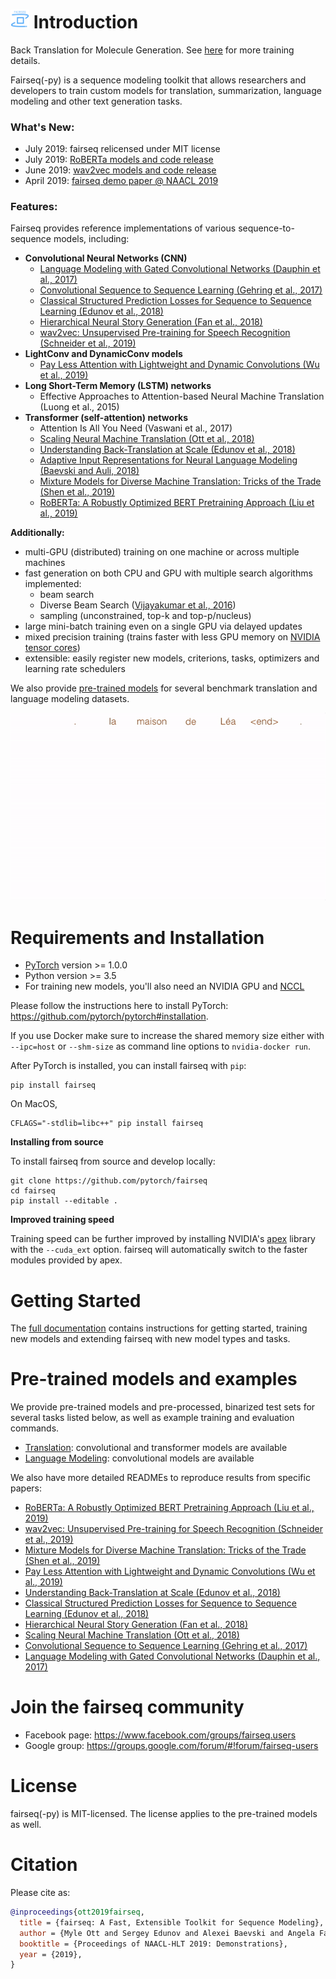 # <img src="fairseq_logo.png" width="30"> Introduction

Back Translation for Molecule Generation.
See [here](./README-BT4MolGen.md) for more training details.

Fairseq(-py) is a sequence modeling toolkit that allows researchers and
developers to train custom models for translation, summarization, language
modeling and other text generation tasks.

### What's New:

- July 2019: fairseq relicensed under MIT license
- July 2019: [RoBERTa models and code release](examples/roberta/README.md)
- June 2019: [wav2vec models and code release](examples/wav2vec/README.md)
- April 2019: [fairseq demo paper @ NAACL 2019](https://arxiv.org/abs/1904.01038)

### Features:

Fairseq provides reference implementations of various sequence-to-sequence models, including:
- **Convolutional Neural Networks (CNN)**
  - [Language Modeling with Gated Convolutional Networks (Dauphin et al., 2017)](examples/language_model/conv_lm/README.md)
  - [Convolutional Sequence to Sequence Learning (Gehring et al., 2017)](examples/conv_seq2seq/README.md)
  - [Classical Structured Prediction Losses for Sequence to Sequence Learning (Edunov et al., 2018)](https://github.com/pytorch/fairseq/tree/classic_seqlevel)
  - [Hierarchical Neural Story Generation (Fan et al., 2018)](examples/stories/README.md)
  - [wav2vec: Unsupervised Pre-training for Speech Recognition (Schneider et al., 2019)](examples/wav2vec/README.md)
- **LightConv and DynamicConv models**
  - [Pay Less Attention with Lightweight and Dynamic Convolutions (Wu et al., 2019)](examples/pay_less_attention_paper/README.md)
- **Long Short-Term Memory (LSTM) networks**
  - Effective Approaches to Attention-based Neural Machine Translation (Luong et al., 2015)
- **Transformer (self-attention) networks**
  - Attention Is All You Need (Vaswani et al., 2017)
  - [Scaling Neural Machine Translation (Ott et al., 2018)](examples/scaling_nmt/README.md)
  - [Understanding Back-Translation at Scale (Edunov et al., 2018)](examples/backtranslation/README.md)
  - [Adaptive Input Representations for Neural Language Modeling (Baevski and Auli, 2018)](examples/language_model/transformer_lm/README.md)
  - [Mixture Models for Diverse Machine Translation: Tricks of the Trade (Shen et al., 2019)](examples/translation_moe/README.md)
  - [RoBERTa: A Robustly Optimized BERT Pretraining Approach (Liu et al., 2019)](examples/roberta/README.md)

**Additionally:**
- multi-GPU (distributed) training on one machine or across multiple machines
- fast generation on both CPU and GPU with multiple search algorithms implemented:
  - beam search
  - Diverse Beam Search ([Vijayakumar et al., 2016](https://arxiv.org/abs/1610.02424))
  - sampling (unconstrained, top-k and top-p/nucleus)
- large mini-batch training even on a single GPU via delayed updates
- mixed precision training (trains faster with less GPU memory on [NVIDIA tensor cores](https://developer.nvidia.com/tensor-cores))
- extensible: easily register new models, criterions, tasks, optimizers and learning rate schedulers

We also provide [pre-trained models](#pre-trained-models-and-examples) for several benchmark
translation and language modeling datasets.

![Model](fairseq.gif)

# Requirements and Installation

* [PyTorch](http://pytorch.org/) version >= 1.0.0
* Python version >= 3.5
* For training new models, you'll also need an NVIDIA GPU and [NCCL](https://github.com/NVIDIA/nccl)

Please follow the instructions here to install PyTorch: https://github.com/pytorch/pytorch#installation.

If you use Docker make sure to increase the shared memory size either with
`--ipc=host` or `--shm-size` as command line options to `nvidia-docker run`.

After PyTorch is installed, you can install fairseq with `pip`:
```
pip install fairseq
```
On MacOS,
```
CFLAGS="-stdlib=libc++" pip install fairseq
```
**Installing from source**

To install fairseq from source and develop locally:
```
git clone https://github.com/pytorch/fairseq
cd fairseq
pip install --editable .
```

**Improved training speed**

Training speed can be further improved by installing NVIDIA's
[apex](https://github.com/NVIDIA/apex) library with the `--cuda_ext` option.
fairseq will automatically switch to the faster modules provided by apex.

# Getting Started

The [full documentation](https://fairseq.readthedocs.io/) contains instructions
for getting started, training new models and extending fairseq with new model
types and tasks.

# Pre-trained models and examples

We provide pre-trained models and pre-processed, binarized test sets for several tasks listed below,
as well as example training and evaluation commands.

- [Translation](examples/translation/README.md): convolutional and transformer models are available
- [Language Modeling](examples/language_model/README.md): convolutional models are available

We also have more detailed READMEs to reproduce results from specific papers:
- [RoBERTa: A Robustly Optimized BERT Pretraining Approach (Liu et al., 2019)](examples/roberta/README.md)
- [wav2vec: Unsupervised Pre-training for Speech Recognition (Schneider et al., 2019)](examples/wav2vec/README.md)
- [Mixture Models for Diverse Machine Translation: Tricks of the Trade (Shen et al., 2019)](examples/translation_moe/README.md)
- [Pay Less Attention with Lightweight and Dynamic Convolutions (Wu et al., 2019)](examples/pay_less_attention_paper/README.md)
- [Understanding Back-Translation at Scale (Edunov et al., 2018)](examples/backtranslation/README.md)
- [Classical Structured Prediction Losses for Sequence to Sequence Learning (Edunov et al., 2018)](https://github.com/pytorch/fairseq/tree/classic_seqlevel)
- [Hierarchical Neural Story Generation (Fan et al., 2018)](examples/stories/README.md)
- [Scaling Neural Machine Translation (Ott et al., 2018)](examples/scaling_nmt/README.md)
- [Convolutional Sequence to Sequence Learning (Gehring et al., 2017)](examples/conv_seq2seq/README.md)
- [Language Modeling with Gated Convolutional Networks (Dauphin et al., 2017)](examples/language_model/conv_lm/README.md)

# Join the fairseq community

* Facebook page: https://www.facebook.com/groups/fairseq.users
* Google group: https://groups.google.com/forum/#!forum/fairseq-users

# License
fairseq(-py) is MIT-licensed.
The license applies to the pre-trained models as well.

# Citation

Please cite as:

```bibtex
@inproceedings{ott2019fairseq,
  title = {fairseq: A Fast, Extensible Toolkit for Sequence Modeling},
  author = {Myle Ott and Sergey Edunov and Alexei Baevski and Angela Fan and Sam Gross and Nathan Ng and David Grangier and Michael Auli},
  booktitle = {Proceedings of NAACL-HLT 2019: Demonstrations},
  year = {2019},
}
```
